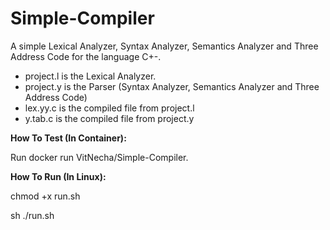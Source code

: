 # Simple-Compiler
A simple Lexical Analyzer, Syntax Analyzer, Semantics Analyzer and Three Address Code for the language C+-.

- project.l is the Lexical Analyzer.
- project.y is the Parser (Syntax Analyzer, Semantics Analyzer and Three Address Code)
- lex.yy.c is the compiled file from project.l
- y.tab.c is the compiled file from project.y

**How To Test (In Container):**

Run docker run VitNecha/Simple-Compiler.

**How To Run (In Linux):**

chmod +x run.sh

sh ./run.sh
